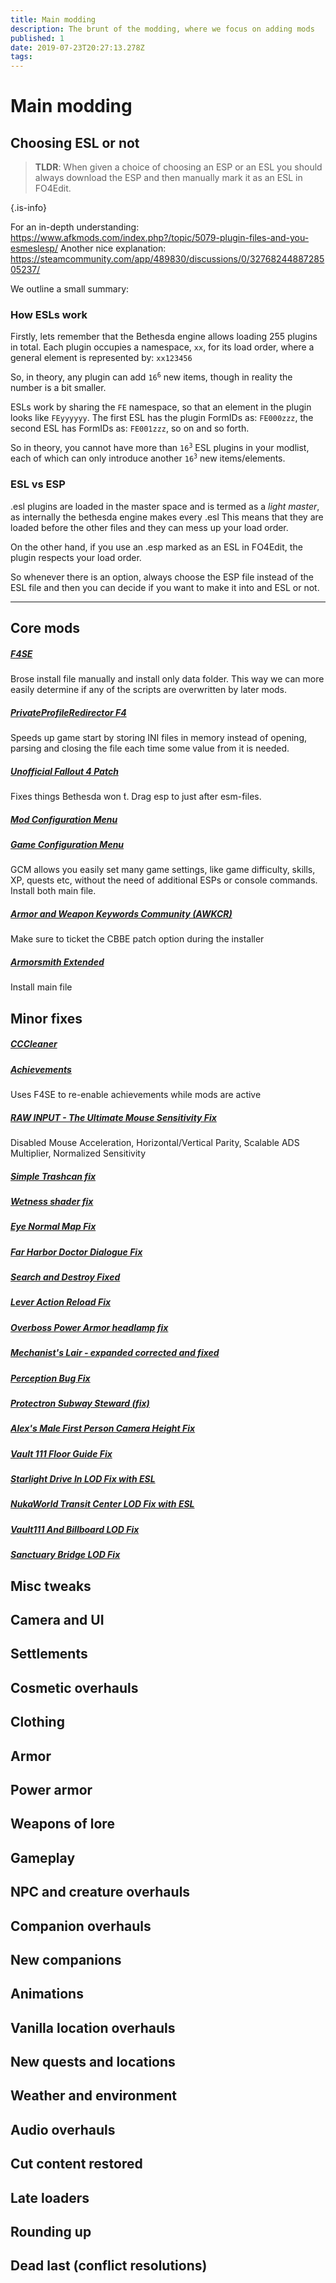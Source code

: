 ```yaml
---
title: Main modding
description: The brunt of the modding, where we focus on adding mods
published: 1
date: 2019-07-23T20:27:13.278Z
tags: 
---
```


# Main modding
## Choosing ESL or not
> 
> **TLDR**: When given a choice of choosing an ESP or an ESL you should always download the ESP and then manually mark it as an ESL in FO4Edit.
> 
{.is-info}

For an in-depth understanding: https://www.afkmods.com/index.php?/topic/5079-plugin-files-and-you-esmeslesp/
Another nice explanation: https://steamcommunity.com/app/489830/discussions/0/3276824488728505237/

We outline a small summary:

### How ESLs work

Firstly, lets remember that the Bethesda engine allows loading 255 plugins in total.
Each plugin occupies a namespace, `xx`, for its load order, where a general element is represented by: `xx123456`

So, in theory, any plugin can add <code>16<sup>6</sup></code> new items, though in reality the number is a bit smaller.

ESLs work by sharing the `FE` namespace, so that an element in the plugin looks like `FEyyyyyy`.
The first ESL has the plugin FormIDs as: `FE000zzz`, the second ESL has FormIDs as: `FE001zzz`, so on and so forth.

So in theory, you cannot have more than <code>16<sup>3</sup></code> ESL plugins in your modlist, each of which can only introduce another <code>16<sup>3</sup></code> new items/elements.

### ESL vs ESP
.esl plugins are loaded in the master space and is termed as a *light master*, as internally the bethesda engine makes every .esl 
This means that they are loaded before the other files and they can mess up your load order.

On the other hand, if you use an .esp marked as an ESL in FO4Edit, the plugin respects your load order.

So whenever there is an option, always choose the ESP file instead of the ESL file and then you can decide if you want to make it into and ESL or not.

---

## Core mods

##### [F4SE](https://f4se.silverlock.org/) 
Brose install file manually and install only data folder. This way we can more easily
determine if any of the scripts are overwritten by later mods.

##### [PrivateProfileRedirector F4](https://www.nexusmods.com/fallout4/mods/33947)
Speeds up game start by storing INI files in memory instead of opening, parsing and closing the file
each time some value from it is needed.

##### [Unofficial Fallout 4 Patch](https://www.nexusmods.com/fallout4/mods/4598)
Fixes things Bethesda won ́t. Drag esp to just after esm-files.

##### [Mod Configuration Menu](https://www.nexusmods.com/fallout4/mods/21497)

##### [Game Configuration Menu](https://www.nexusmods.com/fallout4/mods/33759)
GCM allows you easily set many game settings, like game difficulty, skills, XP, quests etc,
without the need of additional ESPs or console commands. Install both main file.

##### [Armor and Weapon Keywords Community (AWKCR)](https://www.nexusmods.com/fallout4/mods/6091)
Make sure to ticket the CBBE patch option during the installer

##### [Armorsmith Extended](https://www.nexusmods.com/fallout4/mods/2228)
Install main file

## Minor fixes

##### [CCCleaner](https://www.nexusmods.com/fallout4/mods/26592)

##### [Achievements](https://www.nexusmods.com/fallout4/mods/12465)
Uses F4SE to re-enable achievements while mods are active

##### [RAW INPUT - The Ultimate Mouse Sensitivity Fix](https://www.nexusmods.com/fallout4/mods/27019)
Disabled Mouse Acceleration, Horizontal/Vertical Parity, Scalable ADS Multiplier, Normalized Sensitivity

##### [Simple Trashcan fix](https://www.nexusmods.com/fallout4/mods/14707/)

##### [Wetness shader fix](https://www.nexusmods.com/fallout4/mods/23389)

##### [Eye Normal Map Fix](https://www.nexusmods.com/fallout4/mods/819)

##### [Far Harbor Doctor Dialogue Fix](https://www.nexusmods.com/fallout4/mods/16274)

##### [Search and Destroy Fixed](https://www.nexusmods.com/fallout4/mods/33127)

##### [Lever Action Reload Fix](https://www.nexusmods.com/fallout4/mods/22896)

##### [Overboss Power Armor headlamp fix](https://www.nexusmods.com/fallout4/mods/19295)

##### [Mechanist's Lair - expanded corrected and fixed](https://www.nexusmods.com/fallout4/mods/11490)

##### [Perception Bug Fix](https://www.nexusmods.com/fallout4/mods/35376)

##### [Protectron Subway Steward (fix)](https://www.nexusmods.com/fallout4/mods/22022)

##### [Alex's Male First Person Camera Height Fix](https://www.nexusmods.com/fallout4/mods/27582)

##### [Vault 111 Floor Guide Fix](https://www.nexusmods.com/fallout4/mods/28167)

##### [Starlight Drive In LOD Fix with ESL](https://www.nexusmods.com/fallout4/mods/23034)

##### [NukaWorld Transit Center LOD Fix with ESL](https://www.nexusmods.com/fallout4/mods/30925)

##### [Vault111 And Billboard LOD Fix](https://www.nexusmods.com/fallout4/mods/36288)

##### [Sanctuary Bridge LOD Fix]()

##### []()

##### []()

##### []()

##### []()

##### []()

##### []()

##### []()

##### []()

##### []()

##### []()

##### []()


## Misc tweaks

##### []()

## Camera and UI

##### []()

## Settlements

##### []()

## Cosmetic overhauls

##### []()

## Clothing

##### []()

## Armor

##### []()

## Power armor

##### []()

## Weapons of lore

##### []()

## Gameplay

##### []()

## NPC and creature overhauls

##### []()

## Companion overhauls

##### []()

## New companions

##### []()

## Animations

##### []()

## Vanilla location overhauls

##### []()

## New quests and locations

##### []()

## Weather and environment

##### []()

## Audio overhauls

##### []()

## Cut content restored

##### []()

## Late loaders

##### []()

## Rounding up

##### []()

## Dead last (conflict resolutions)

##### []()

